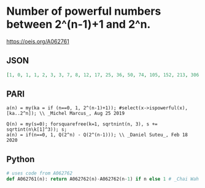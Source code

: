 # Number of powerful numbers between 2^\(n\-1\)\+1 and 2^n\.
https://oeis.org/A062761
## JSON
```JSON
[1, 0, 1, 1, 2, 3, 3, 7, 8, 12, 17, 25, 36, 50, 74, 105, 152, 213, 306, 437, 620, 882, 1256, 1781, 2531, 3588, 5091, 7221, 10225, 14504, 20542, 29101, 41214, 58369, 82638, 116986, 165610, 234387, 331738, 469429, 664291, 939924, 1329876, 1881500, 2661826, 3765629]
```
## PARI
```PARI
a(n) = my(ka = if (n==0, 1, 2^(n-1)+1)); #select(x->ispowerful(x), [ka..2^n]); \\ _Michel Marcus_, Aug 25 2019
```
```PARI
Q(n) = my(s=0); forsquarefree(k=1, sqrtnint(n, 3), s += sqrtint(n\k[1]^3)); s;
a(n) = if(n==0, 1, Q(2^n) - Q(2^(n-1))); \\ _Daniel Suteu_, Feb 18 2020
```
## Python
```Python
# uses code from A062762
def A062761(n): return A062762(n)-A062762(n-1) if n else 1 # _Chai Wah Wu_, Sep 13 2024
```
